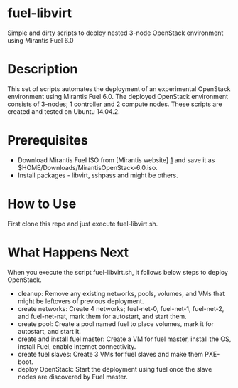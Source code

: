 # fuel-libvirt
Simple and dirty scripts to deploy nested 3-node OpenStack environment using Mirantis Fuel 6.0

# Description
This set of scripts automates the deployment of an experimental OpenStack environment using Mirantis Fuel 6.0.
The deployed OpenStack environment consists of 3-nodes; 1 controller and 2 compute nodes. These scripts are created and tested on Ubuntu 14.04.2.

# Prerequisites

- Download Mirantis Fuel ISO from [Mirantis website] [1] and save it as $HOME/Downloads/MirantisOpenStack-6.0.iso.
- Install packages - libvirt, sshpass and might be others.

# How to Use

First clone this repo and just execute fuel-libvirt.sh.

# What Happens Next

When you execute the script fuel-libvirt.sh, it follows below steps to deploy OpenStack.

- cleanup: Remove any existing networks, pools, volumes, and VMs that might be leftovers of previous deployment.
- create networks: Create 4 networks; fuel-net-0, fuel-net-1, fuel-net-2, and fuel-net-nat, mark them for autostart, and start them.
- create pool: Create a pool named fuel to place volumes, mark it for autostart, and start it.
- create and install fuel master: Create a VM for fuel master, install the OS, install Fuel, enable internet connectivity.
- create fuel slaves: Create 3 VMs for fuel slaves and make them PXE-boot.
- deploy OpenStack: Start the deployment using fuel once the slave nodes are discovered by Fuel master.

[1]: https://software.mirantis.com/openstack-download-form/
